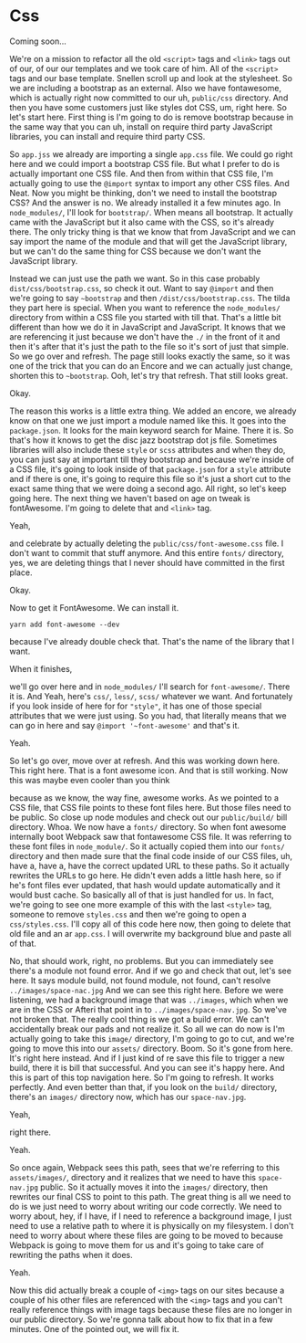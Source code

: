 # Css

Coming soon...

We're on a mission to refactor all the old `<script>` tags and `<link>` tags out of our, of
our our templates and we took care of him. All of the `<script>` tags and our base
template. Snellen scroll up and look at the stylesheet. So we are including a
bootstrap as an external. Also we have fontawesome, which is actually right now
committed to our uh, `public/css` directory. And then you have some customers just like
styles dot CSS, um, right here. So let's start here. First thing is I'm going to do
is remove bootstrap because in the same way that you can uh, install on require third
party JavaScript libraries, you can install and require third party CSS.

So `app.jss` we already are importing a single `app.css` file. We could go
right here and we could import a bootstrap CSS file. But what I prefer to do is
actually important one CSS file. And then from within that CSS file, I'm actually
going to use the `@import` syntax to import any other CSS files. And Neat. Now you
might be thinking, don't we need to install the bootstrap CSS? And the answer is no.
We already installed it a few minutes ago. In `node_modules/`, I'll look for `bootstrap/`.
When means all bootstrap. It actually came with the JavaScript but it also came with
the CSS, so it's already there. The only tricky thing is that we know that from
JavaScript and we can say import the name of the module and that will get the
JavaScript library, but we can't do the same thing for CSS because we don't want the
JavaScript library.

Instead we can just use the path we want. So in this case probably `dist/css/bootstrap.css`,
so check it out. Want to say `@import` and then we're going to say
`~bootstrap` and then `/dist/css/bootstrap.css`. The tilda they part
here is special. When you want to reference the `node_modules/` directory from within a
CSS file you started with till that. That's a little bit different than how we do it
in JavaScript and JavaScript. It knows that we are referencing it just because we
don't have the `./` in the front of it and then it's after that it's just the path to
the file so it's sort of just that simple. So we go over and refresh. The page still
looks exactly the same, so it was one of the trick that you can do an Encore and we
can actually just change, shorten this to `~bootstrap`. Ooh, let's try that
refresh. That still looks great.

Okay.

The reason this works is a little extra thing. We added an encore, we already know on
that one we just import a module named like this. It goes into the `package.json`.
It looks for the main keyword search for Maine. There it is. So that's how it knows
to get the disc jazz bootstrap dot js file. Sometimes libraries will also include
these `style` or `scss` attributes and when they do, you can just say at important till
they bootstrap and because we're inside of a CSS file, it's going to look inside of
that `package.json` for a `style` attribute and if there is one, it's going to
require this file so it's just a short cut to the exact same thing that we were doing
a second ago. All right, so let's keep going here. The next thing we haven't based on
age on tweak is fontAwesome. I'm going to delete that and `<link>` tag.

Yeah,

and celebrate by actually deleting the `public/css/font-awesome.css` file. I
don't want to commit that stuff anymore. And this entire `fonts/` directory, yes, we are
deleting things that I never should have committed in the first place.

Okay.

Now to get it FontAwesome. We can install it. 

```terminal
yarn add font-awesome --dev
```

because I've already double check that. That's the name of the library that I
want.

When it finishes,

we'll go over here and in `node_modules/` I'll search for `font-awesome/`. There it is.
And Yeah, here's `css/`, `less/`, `scss/` whatever we want. And fortunately if you look inside
of here for for `"style"`, it has one of those special attributes that we were just
using. So you had, that literally means that we can go in here and say 
`@import '~font-awesome'` and that's it.

Yeah.

So let's go over, move over at refresh. And this was working down here. This right
here. That is a font awesome icon. And that is still working. Now this was maybe even
cooler than you think

because as we know, the way fine, awesome works. As we pointed to a CSS file, that
CSS file points to these font files here. But those files need to be public. So close
up node modules and check out our `public/build/` bill directory. Whoa. We now have a `fonts/`
directory. So when font awesome internally boot Webpack saw that fontawesome CSS
file. It was referring to these font files in `node_module/`. So it actually copied them
into our `fonts/` directory and then made sure that the final code inside of our CSS
files, uh, have a, have a, have the correct updated URL to these paths. So it
actually rewrites the URLs to go here. He didn't even adds a little hash here, so if
he's font files ever updated, that hash would update automatically and it would bust
cache. So basically all of that is just handled for us. In fact, we're going to see
one more example of this with the last `<style>` tag, someone to remove `styles.css`
and then we're going to open a `css/styles.css`. I'll copy all of this code here
now, then going to delete that old file and an ar `app.css`. I will overwrite my
background blue and paste all of that.

No, that should work, right, no problems. But you can immediately see there's a
module not found error. And if we go and check that out, let's see here. It says
module build, not found module, not found, can't resolve `../images/space-nac.jpg`
 And we can see this right here. Before we were listening, we had a
background image that was `../images`, which when we are in the CSS or Afteri that
point in to `../images/space-nav.jpg`. So we've not broken that. The
really cool thing is we got a build error. We can't accidentally break our pads and not
realize it. So all we can do now is I'm actually going to take this `image/` directory,
I'm going to go to cut, and we're going to move this into our `assets/` directory. Boom.
So it's gone from here. It's right here instead. And if I just kind of re save this
file to trigger a new build, there it is bill that successful. And you can see it's
happy here. And this is part of this top navigation here. So I'm going to refresh. It
works perfectly. And even better than that, if you look on the `build/` directory, there's
an `images/` directory now, which has our `space-nav.jpg`.

Yeah,

right there.

Yeah.

So once again, Webpack sees this path, sees that we're referring to this `assets/images/`,
directory and it realizes that we need to have this `space-nav.jpg`
public. So it actually moves it into the `images/` directory, then rewrites our
final CSS to point to this path. The great thing is all we need to do is we just need
to worry about writing our code correctly. We need to worry about, hey, if I have, if
I need to reference a background image, I just need to use a relative path to where
it is physically on my filesystem. I don't need to worry about where these files are
going to be moved to because Webpack is going to move them for us and it's going to
take care of rewriting the paths when it does.

Yeah.

Now this did actually break a couple of `<img>` tags on our sites because a couple of
his other files are referenced with the `<img>` tags and you can't really reference
things with image tags because these files are no longer in our public directory. So
we're gonna talk about how to fix that in a few minutes. One of the pointed out, we
will fix it.